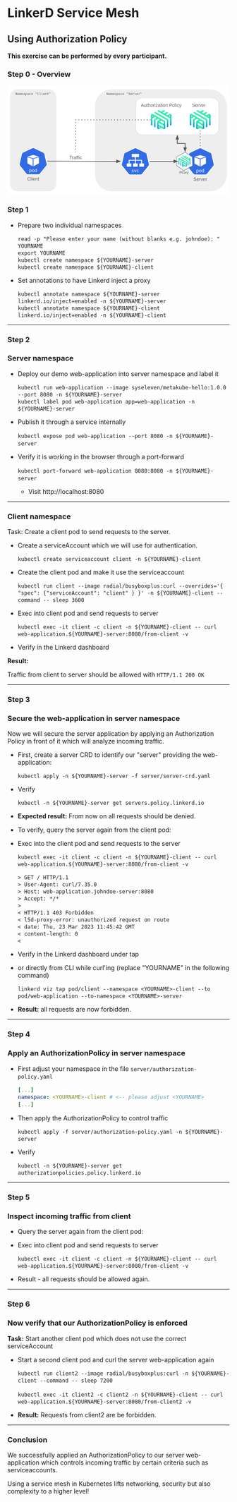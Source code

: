 # LinkerD Service Mesh

## Using Authorization Policy

**This exercise can be performed by every participant.**

### Step 0 - Overview

![Linkerd AuthorizationPolicy](img/linkerd-auth-policy-arch.png)

### Step 1

* Prepare two individual namespaces

  ```shell
  read -p "Please enter your name (without blanks e.g. johndoe): " YOURNAME
  export YOURNAME
  kubectl create namespace ${YOURNAME}-server
  kubectl create namespace ${YOURNAME}-client
  ```

* Set annotations to have Linkerd inject a proxy

  ```shell
  kubectl annotate namespace ${YOURNAME}-server linkerd.io/inject=enabled -n ${YOURNAME}-server
  kubectl annotate namespace ${YOURNAME}-client linkerd.io/inject=enabled -n ${YOURNAME}-client
  ```

---

### Step 2

### Server namespace

* Deploy our demo web-application into server namespace and label it

  ```shell
  kubectl run web-application --image syseleven/metakube-hello:1.0.0 --port 8080 -n ${YOURNAME}-server
  kubectl label pod web-application app=web-application -n ${YOURNAME}-server
  ```

* Publish it through a service internally

  `kubectl expose pod web-application --port 8080 -n ${YOURNAME}-server`

* Verify it is working in the browser through a port-forward

  `kubectl port-forward web-application 8080:8080 -n ${YOURNAME}-server`

  * Visit http://localhost:8080

---

### Client namespace

Task: Create a client pod to send requests to the server.

* Create a serviceAccount which we will use for authentication.

  ```shell
  kubectl create serviceaccount client -n ${YOURNAME}-client
  ```

* Create the client pod and make it use the serviceaccount

  ```shell
  kubectl run client --image radial/busyboxplus:curl --overrides='{ "spec": {"serviceAccount": "client" } }' -n ${YOURNAME}-client --command -- sleep 3600
  ```

* Exec into client pod and send requests to server

  ```shell
  kubectl exec -it client -c client -n ${YOURNAME}-client -- curl web-application.${YOURNAME}-server:8080/from-client -v
  ```

* Verify in the Linkerd dashboard

**Result:**

Traffic from client to server should be allowed with `HTTP/1.1 200 OK`

---

### Step 3

### Secure the web-application in server namespace

Now we will secure the server application by applying an Authorization Policy in front of it
which will analyze incoming traffic.

* First, create a server CRD to identify our "server" providing the web-application:
 
  ```shell
  kubectl apply -n ${YOURNAME}-server -f server/server-crd.yaml
  ```

* Verify

  ```shell
  kubectl -n ${YOURNAME}-server get servers.policy.linkerd.io
  ```

* **Expected result:** From now on all requests should be denied.

* To verify, query the server again from the client pod:

* Exec into the client pod and send requests to the server

  ```shell
  kubectl exec -it client -c client -n ${YOURNAME}-client -- curl web-application.${YOURNAME}-server:8080/from-client -v
  ```
  
  ```shell
  > GET / HTTP/1.1
  > User-Agent: curl/7.35.0
  > Host: web-application.johndoe-server:8080
  > Accept: */*
  > 
  < HTTP/1.1 403 Forbidden
  < l5d-proxy-error: unauthorized request on route
  < date: Thu, 23 Mar 2023 11:45:42 GMT
  < content-length: 0
  < 
  ```

* Verify in the Linkerd dashboard under tap
* or directly from CLI while curl'ing (replace "YOURNAME" in the following command)

  ```shell
  linkerd viz tap pod/client --namespace <YOURNAME>-client --to pod/web-application --to-namespace <YOURNAME>-server
  ```

* **Result:** all requests are now forbidden.

---

### Step 4

### Apply an AuthorizationPolicy in server namespace


* First adjust your namespace in the file `server/authorization-policy.yaml`

  ```yaml
  [...]
  namespace: <YOURNAME>-client # <-- please adjust <YOURNAME>
  [...]
  ```

* Then apply the AuthorizationPolicy to control traffic

  ```shell
  kubectl apply -f server/authorization-policy.yaml -n ${YOURNAME}-server
  ```

* Verify

  ```shell
  kubectl -n ${YOURNAME}-server get authorizationpolicies.policy.linkerd.io
  ```

---

### Step 5

### Inspect incoming traffic from client

* Query the server again from the client pod:

* Exec into client pod and send requests to server

  ```shell
  kubectl exec -it client -c client -n ${YOURNAME}-client -- curl web-application.${YOURNAME}-server:8080/from-client -v
  ```

* Result - all requests should be allowed again.

---

### Step 6

### Now verify that our AuthorizationPolicy is enforced

**Task:** Start another client pod which does not use the correct serviceAccount

* Start a second client pod and curl the server web-application again

  ```shell
  kubectl run client2 --image radial/busyboxplus:curl -n ${YOURNAME}-client --command -- sleep 7200
  
  kubectl exec -it client2 -c client2 -n ${YOURNAME}-client -- curl web-application.${YOURNAME}-server:8080/from-client2 -v
  ```

* **Result:** Requests from client2 are be forbidden.

---

### Conclusion

We successfully applied an AuthorizationPolicy to our server web-application which controls incoming traffic by
certain criteria such as serviceaccounts.

Using a service mesh in Kubernetes lifts networking, security but also complexity to a higher level!

